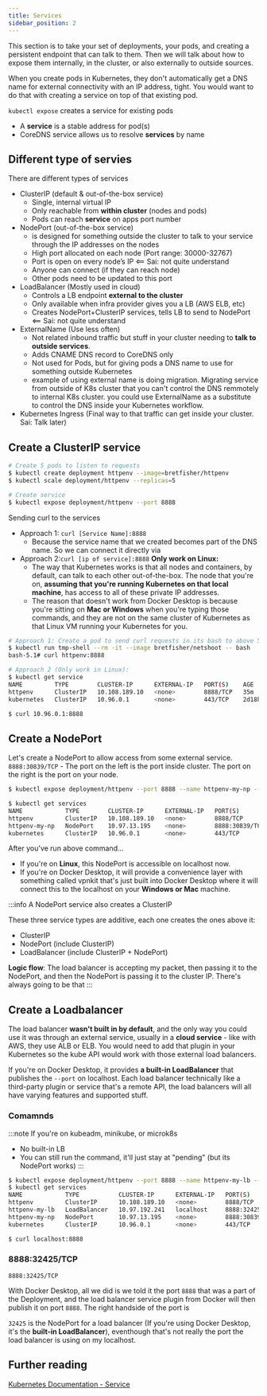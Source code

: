 ```yaml
---
title: Services
sidebar_position: 2
---
```


This section is to take your set of deployments, your pods, and creating a persistent endpoint that can talk to them. Then we will talk about how to expose them internally, in the cluster, or also externally to outside sources.

When you create pods in Kubernetes, they don't automatically get a DNS name for external connectivity with an IP address, tight. You would want to do that with creating a service on top of that existing pod.

`kubectl expose` creates a service for existing pods
- A **service** is a stable address for pod(s)
- CoreDNS service allows us to resolve **services** by name

## Different type of servies

There are different types of services
- ClusterIP (default & out-of-the-box service)
    - Single, internal virtual IP
    - Only reachable from **within cluster** (nodes and pods)
    - Pods can reach **service** on apps port number
- NodePort (out-of-the-box service)
    - is designed for something outside the cluster to talk to your service through the IP addresses on the nodes
    - High port allocated on each node (Port range: 30000-32767)
    - Port is open on every node’s IP <== Sai: not quite understand
    - Anyone can connect (if they can reach node)
    - Other pods need to be updated to this port
- LoadBalancer (Mostly used in cloud)
    - Controls a LB endpoint **external to the cluster**
    - Only available when infra provider gives you a LB (AWS ELB, etc)
    - Creates NodePort+ClusterIP services, tells LB to send to NodePort  <== Sai: not quite understand
- ExternalName (Use less often)
    - Not related inbound traffic but stuff in your cluster needing to **talk to outside services**.
    - Adds CNAME DNS record to CoreDNS only
    - Not used for Pods, but for giving pods a DNS name to use for something outside Kubernetes
    - example of using external name is doing migration. Migrating service from outside of K8s cluster that you can't control the DNS remmotely to internal K8s cluster. you could use ExternalName as a substitute to control the DNS inside your Kubernetes workflow.
- Kubernetes Ingress (Final way to that traffic can get inside your cluster. Sai: Talk later)


## Create a ClusterIP service

```bash
# Create 5 pods to listen to requests
$ kubectl create deployment httpenv --image=bretfisher/httpenv
$ kubectl scale deployment/httpenv --replicas=5

# Create service 
$ kubectl expose deployment/httpenv --port 8888
```

Sending curl to the services
- Approach 1: `curl [Service Name]:8888` 
    - Because the service name that we created becomes part of the DNS name. So we can connect it directly via
- Approach 2:`curl [ip of service]:8888` **Only work on Linux:** 
    - The way that Kubernetes works is that all nodes and containers, by default, can talk to each other out-of-the-box. The node that you're on, **assuming that you're running Kubernetes on that local machine**, has access to all of these private IP addresses. 
    - The reason that doesn't work from Docker Desktop is because you're sitting on **Mac or Windows** when you're typing those commands, and they are not on the same cluster of Kubernetes as that Linux VM running your Kubernetes for you.

```bash
# Approach 1: Create a pod to send curl requests in its bash to above 5 pods
$ kubectl run tmp-shell --rm -it --image bretfisher/netshoot -- bash
bash-5.1# curl httpenv:8888

# Approach 2 (Only work in Linux): 
$ kubectl get service
NAME         TYPE        CLUSTER-IP      EXTERNAL-IP   PORT(S)    AGE
httpenv      ClusterIP   10.108.189.10   <none>        8888/TCP   35m
kubernetes   ClusterIP   10.96.0.1       <none>        443/TCP    2d18h

$ curl 10.96.0.1:8888
```

## Create a NodePort

Let's create a NodePort to allow access from some external service. `8888:30839/TCP` - The port on the left is the port inside cluster. The port on the right is the port on your node.

```bash
$ kubectl expose deployment/httpenv --port 8888 --name httpenv-my-np --type NodePort

$ kubectl get services
NAME            TYPE        CLUSTER-IP      EXTERNAL-IP   PORT(S)          AGE
httpenv         ClusterIP   10.108.189.10   <none>        8888/TCP         3h
httpenv-my-np   NodePort    10.97.13.195    <none>        8888:30839/TCP   9s
kubernetes      ClusterIP   10.96.0.1       <none>        443/TCP          2d21h
```
After you've run above command...
- If you're on **Linux**, this NodePort is accessible on localhost now. 
- If you're on Docker Desktop, it will provide a convenience layer with something called vpnkit that's just built into Docker Desktop where it will connect this to the localhost on your **Windows or Mac** machine. 

:::info A NodePort service also creates a ClusterIP

These three service types are additive, each one creates the ones above it: 
- ClusterIP
- NodePort (include ClusterIP)
- LoadBalancer (include ClusterIP + NodePort)

**Logic flow**: The load balancer is accepting my packet, then passing it to the NodePort, and then the NodePort is passing it to the cluster IP. There's always going to be that
:::

## Create a Loadbalancer

The load balancer **wasn't built in by default**, and the only way you could use it was through an external service, usually in a **cloud service** - like with AWS, they use ALB or ELB. You would need to add that plugin in your Kubernetes so the kube API would work with those external load balancers.

If you're on Docker Desktop, it provides **a built-in LoadBalancer** that publishes the `--port` on localhost. Each load balancer technically like a third-party plugin or service that's a remote API, the load balancers will all have varying features and supported stuff. 

### Comamnds
:::note
If you're on kubeadm, minikube, or microk8s
- No built-in LB
- You can still run the command, it'll just stay at "pending" (but its NodePort works)
:::

```bash
$ kubectl expose deployment/httpenv --port 8888 --name httpenv-my-lb --type LoadBalancer
$ kubectl get services
NAME            TYPE           CLUSTER-IP      EXTERNAL-IP   PORT(S)          AGE
httpenv         ClusterIP      10.108.189.10   <none>        8888/TCP         3h23m
httpenv-my-lb   LoadBalancer   10.97.192.241   localhost     8888:32425/TCP   32s
httpenv-my-np   NodePort       10.97.13.195    <none>        8888:30839/TCP   23m
kubernetes      ClusterIP      10.96.0.1       <none>        443/TCP          2d21h

$ curl localhost:8888
```

### 8888:32425/TCP

`8888:32425/TCP `

With Docker Desktop, all we did is we told it the port `8888` that was a part of the Deployment, and the load balancer service plugin from Docker will then publish it on port `8888`. The right handside of the port is 

`32425` is the NodePort for a load balancer (If you're using Docker Desktop, it's the **built-in LoadBalancer**), eventhough that's not really the port the load balancer is using on my localhost.

## Further reading 

[Kubernetes Documentation - Service](https://kubernetes.io/docs/concepts/services-networking/service/)

